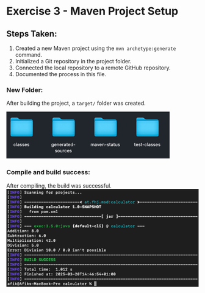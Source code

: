 # Exercise 3 - Maven Project Setup

## Steps Taken:
1. Created a new Maven project using the `mvn archetype:generate` command.
2. Initialized a Git repository in the project folder.
3. Connected the local repository to a remote GitHub repository.
4. Documented the process in this file.

### New Folder:
After building the project, a `target/` folder was created.

![Target Folder Structure](resources/images/ex3_1.png)

### Compile and build success:
After compiling, the build was successful. 
![Build Success](resources/images/ex3_2.png)